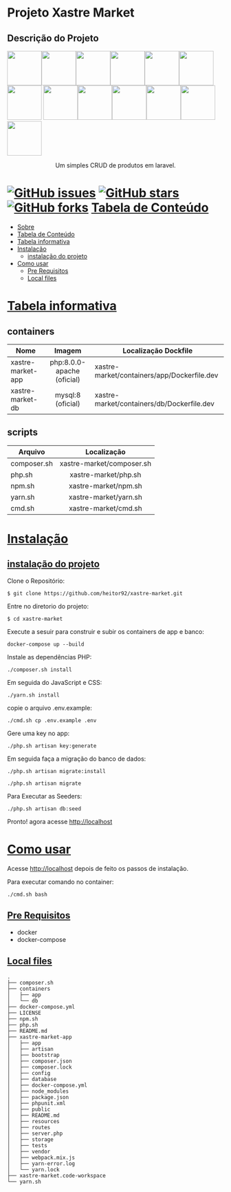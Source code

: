 # Projeto Xastre Market
## Descrição do Projeto

<img src=https://simpleicons.org/icons/php.svg width="80"><img src=https://simpleicons.org/icons/laravel.svg width="80"><img src=https://simpleicons.org/icons/html5.svg width="80"><img src=https://simpleicons.org/icons/css3.svg width="80"><img src=https://simpleicons.org/icons/docker.svg width="80"><img src=https://simpleicons.org/icons/gnubash.svg width="80"><img src=https://simpleicons.org/icons/javascript.svg width="80">
<img src=https://simpleicons.org/icons/jquery.svg width="80"><img src=https://simpleicons.org/icons/yarn.svg width="80"><img src=https://simpleicons.org/icons/npm.svg width="80"><img src=https://simpleicons.org/icons/composer.svg width="80"><img src=https://simpleicons.org/icons/linux.svg width="80"><img src=https://simpleicons.org/icons/debian.svg width="80">

<p align="center" >Um simples CRUD de produtos em laravel.</p>

<a href="https://github.com/heitor92/xastre-market/issues"><img alt="GitHub issues" src="https://img.shields.io/github/issues/heitor92/xastre-market"></a>
<a href="https://github.com/heitor92/xastre-market/stargazers"><img alt="GitHub stars" src="https://img.shields.io/github/stars/heitor92/xastre-market"></a>
<a href="https://github.com/heitor92/xastre-market/network"><img alt="GitHub forks" src="https://img.shields.io/github/forks/heitor92/xastre-market"></a>
[Tabela de Conteúdo](tabela-de-conteudo)
=================
<!--ts-->
   * [Sobre](#Sobre)
   * [Tabela de Conteúdo](#tabela-de-conteudo)
   * [Tabela informativa](#tabela-informativa)
   * [Instalação](#instalacao)
        * [instalação do projeto](#instalacao-do-projeto)
   * [Como usar](#como-usar)
      * [Pre Requisitos](#pre-requisitos)
      * [Local files](#local-files)
<!--te-->

[Tabela informativa](tabela-informativa)
======================
containers
--------
| Nome | Imagem | Localização Dockfile |
| ------------- |:-------------:|---------------------|
| xastre-market-app| php:8.0.0-apache (oficial)| xastre-market/containers/app/Dockerfile.dev | 
| xastre-market-db | mysql:8 (oficial)|xastre-market/containers/db/Dockerfile.dev | 

scripts
--------
| Arquivo  | Localização |
| ------------- |:-------------:|
| composer.sh |  xastre-market/composer.sh |
| php.sh | xastre-market/php.sh |
| npm.sh | xastre-market/npm.sh |
| yarn.sh | xastre-market/yarn.sh|
| cmd.sh | xastre-market/cmd.sh|

[Instalação](instalacao)
=======
[instalação do projeto](instalacao-do-projeto)
-------
Clone o Repositório:
```
$ git clone https://github.com/heitor92/xastre-market.git
``` 
Entre no diretorio do projeto:
```
$ cd xastre-market
```
Execute a sesuir para construir e subir os containers de app e banco:
```
docker-compose up --build
```
Instale as dependências PHP:
```
./composer.sh install
```
Em seguida do JavaScript e CSS:
```
./yarn.sh install
```
copie o arquivo .env.example:
```
./cmd.sh cp .env.example .env
```
Gere uma key no app:
```
./php.sh artisan key:generate
```
Em seguida faça a migração do banco de dados:

```
./php.sh artisan migrate:install
```
```
./php.sh artisan migrate
```
Para Executar as Seeders:
```
./php.sh artisan db:seed
```
Pronto! agora acesse [http://localhost](http://localhost)

[Como usar](como-usar)
=========
Acesse [http://localhost](http://localhost) depois de feito os passos de instalação.

Para executar comando no container:
```
./cmd.sh bash
```

[Pre Requisitos](pre-requisitos)
------------
 * docker
 * docker-compose

 [Local files](#local-files)
 -------------
```
.
├── composer.sh
├── containers
│   ├── app
│   └── db
├── docker-compose.yml
├── LICENSE
├── npm.sh
├── php.sh
├── README.md
├── xastre-market-app
│   ├── app
│   ├── artisan
│   ├── bootstrap
│   ├── composer.json
│   ├── composer.lock
│   ├── config
│   ├── database
│   ├── docker-compose.yml
│   ├── node_modules
│   ├── package.json
│   ├── phpunit.xml
│   ├── public
│   ├── README.md
│   ├── resources
│   ├── routes
│   ├── server.php
│   ├── storage
│   ├── tests
│   ├── vendor
│   ├── webpack.mix.js
│   ├── yarn-error.log
│   └── yarn.lock
├── xastre-market.code-workspace
└── yarn.sh

```
